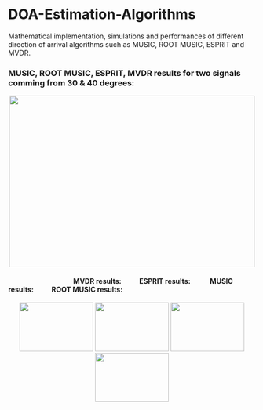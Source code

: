 # DOA-Estimation-Algorithms
Mathematical implementation, simulations and performances of different direction of arrival algorithms such as MUSIC, ROOT MUSIC, ESPRIT and MVDR.
### MUSIC, ROOT MUSIC, ESPRIT, MVDR results for two signals comming from 30 & 40 degrees:
<p align="center">
<img src="https://user-images.githubusercontent.com/96948413/151557604-7c2ab0c9-37be-4af9-8908-abaf79ef1647.png" width="500" height="350">
 </p>


####     &nbsp;&nbsp;&nbsp;&nbsp;&nbsp;&nbsp;&nbsp;&nbsp;&nbsp;&nbsp;&nbsp;&nbsp;&nbsp;&nbsp;&nbsp;&nbsp;&nbsp;&nbsp;&nbsp;&nbsp;&nbsp;&nbsp;&nbsp;&nbsp;&nbsp;&nbsp;&nbsp;&nbsp;&nbsp;&nbsp;&nbsp;&nbsp;&nbsp;&nbsp;&nbsp;&nbsp;&nbsp;&nbsp;&nbsp; MVDR results:&nbsp;&nbsp;&nbsp;&nbsp;&nbsp;&nbsp;&nbsp;&nbsp;&nbsp;&nbsp; ESPRIT results: &nbsp;&nbsp;&nbsp;&nbsp;&nbsp;&nbsp;&nbsp;&nbsp;&nbsp;&nbsp; MUSIC results:&nbsp;&nbsp;&nbsp;&nbsp;&nbsp;&nbsp;&nbsp;&nbsp;&nbsp;&nbsp; ROOT MUSIC results:
 

<p align="center">
  <img src="https://user-images.githubusercontent.com/96948413/151558313-f2108467-5d42-459c-b2ee-eb043c19dc5b.png" width="150" height="100">
  <img src="https://user-images.githubusercontent.com/96948413/151560385-4a6cda67-848f-4970-a626-66d321313e78.png" width="150" height="100"> 
  <img src="https://user-images.githubusercontent.com/96948413/151559113-51f60082-1f40-45cd-a1ee-cf9151d08a97.png" width="150" height="100"> 
  <img src="https://user-images.githubusercontent.com/96948413/151560279-fe02c9c6-e455-47b9-ad52-3b4ba29710e7.png" width="150" height="100"> 
</p>
